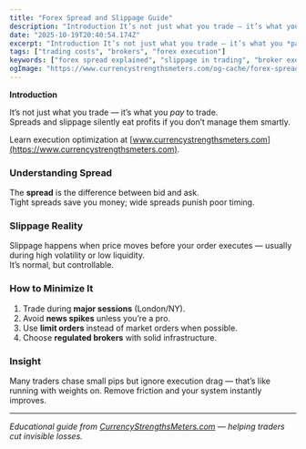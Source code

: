 ```yaml
---
title: "Forex Spread and Slippage Guide"
description: "Introduction It’s not just what you trade — it’s what you *pay* to trade..."
date: "2025-10-19T20:40:54.174Z"
excerpt: "Introduction It’s not just what you trade — it’s what you *pay* to trade. Spreads and slippage silently eat profits if you don’t manage them smartly. Learn execution optimization at [www.currencystrengthsmeters.com](https://www.currencystrengthsmeters.com). Understanding Spread The spread is the difference between bid and ask. Tight spreads save you money; wide spreads punish..."
tags: ["trading costs", "brokers", "forex execution"]
keywords: ["forex spread explained", "slippage in trading", "broker execution quality", "low spread brokers forex", "forex cost control"]
ogImage: "https://www.currencystrengthsmeters.com/og-cache/forex-spread-and-slippage-guide.jpg"
---
```

**Introduction**

It’s not just what you trade — it’s what you *pay* to trade.  
Spreads and slippage silently eat profits if you don’t manage them smartly.

Learn execution optimization at [www.currencystrengthsmeters.com](https://www.currencystrengthsmeters.com).

### Understanding Spread

The **spread** is the difference between bid and ask.  
Tight spreads save you money; wide spreads punish poor timing.

### Slippage Reality

Slippage happens when price moves before your order executes — usually during high volatility or low liquidity.  
It’s normal, but controllable.

### How to Minimize It

1. Trade during **major sessions** (London/NY).  
2. Avoid **news spikes** unless you’re a pro.  
3. Use **limit orders** instead of market orders when possible.  
4. Choose **regulated brokers** with solid infrastructure.

### Insight

Many traders chase small pips but ignore execution drag — that’s like running with weights on. Remove friction and your system instantly improves.

---

*Educational guide from [CurrencyStrengthsMeters.com](https://www.currencystrengthsmeters.com) — helping traders cut invisible losses.*
